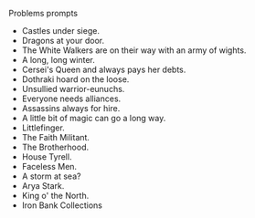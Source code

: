 Problems prompts

- Castles under siege.
- Dragons at your door.
- The White Walkers are on their way with an army of wights.
- A long, long winter.
- Cersei's Queen and always pays her debts.
- Dothraki hoard on the loose.
- Unsullied warrior-eunuchs.
- Everyone needs alliances.
- Assassins always for hire.
- A little bit of magic can go a long way.
- Littlefinger.
- The Faith Militant.
- The Brotherhood.
- House Tyrell.
- Faceless Men.
- A storm at sea?
- Arya Stark.
- King o' the North.
- Iron Bank Collections

